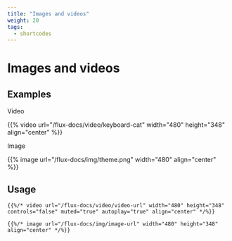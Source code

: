 ```yaml
---
title: "Images and videos"
weight: 20
tags:
  - shortcodes
---
```


# Images and videos

## Examples

Video

{{% video url="/flux-docs/video/keyboard-cat" width="480" height="348" align="center" %}}

Image

{{% image url="/flux-docs/img/theme.png" width="480" align="center" %}}

## Usage

```
{{%/* video url="/flux-docs/video/video-url" width="480" height="348" controls="false" muted="true" autoplay="true" align="center" */%}}

{{%/* image url="/flux-docs/img/image-url" width="480" height="348" align="center" */%}}
```
